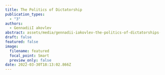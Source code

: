 ```yaml
---
title: The Politics of Dictatorship
publication_types:
  - "3"
authors:
  - GennadiiI akovlev
abstract: assets/media/gennadii-iakovlev-the-politics-of-dictatorships-syllabus-2022-2.pdf
draft: false
featured: false
image:
  filename: featured
  focal_point: Smart
  preview_only: false
date: 2022-03-30T18:13:02.866Z
---
```


